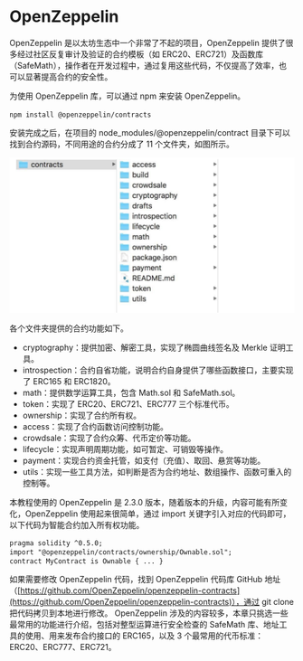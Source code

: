 # OpenZeppelin

OpenZeppelin 是以太坊生态中一个非常了不起的项目，OpenZeppelin 提供了很多经过社区反复审计及验证的合约模板（如 ERC20、ERC721）及函数库（SafeMath），操作者在开发过程中，通过复用这些代码，不仅提高了效率，也可以显著提高合约的安全性。

为使用 OpenZeppelin 库，可以通过 npm 来安装 OpenZeppelin。

`npm install @openzeppelin/contracts `

安装完成之后，在项目的 node_modules/@openzeppelin/contract 目录下可以找到合约源码，不同用途的合约分成了 11 个文件夹，如图所示。

![](static/P50Ab5rgoo6wfrxUta7calMXnic.png)

各个文件夹提供的合约功能如下。

- cryptography：提供加密、解密工具，实现了椭圆曲线签名及 Merkle 证明工具。
- introspection：合约自省功能，说明合约自身提供了哪些函数接口，主要实现了 ERC165 和 ERC1820。
- math：提供数学运算工具，包含 Math.sol 和 SafeMath.sol。
- token：实现了 ERC20、ERC721、ERC777 三个标准代币。
- ownership：实现了合约所有权。
- access：实现了合约函数访问控制功能。
- crowdsale：实现了合约众筹、代币定价等功能。
- lifecycle：实现声明周期功能，如可暂定、可销毁等操作。
- payment：实现合约资金托管，如支付（充值）、取回、悬赏等功能。
- utils：实现一些工具方法，如判断是否为合约地址、数组操作、函数可重入的控制等。

本教程使用的 OpenZeppelin 是 2.3.0 版本，随着版本的升级，内容可能有所变化，OpenZeppelin 使用起来很简单，通过 import 关键字引入对应的代码即可，以下代码为智能合约加入所有权功能。

```solidity
pragma solidity ^0.5.0; 
import "@openzeppelin/contracts/ownership/Ownable.sol"; 
contract MyContract is Ownable { ... }
```

如果需要修改 OpenZeppelin 代码，找到 OpenZeppelin 代码库 GitHub 地址（[https://github.com/OpenZeppelin/openzeppelin-contracts](https://github.com/OpenZeppelin/openzeppelin-contracts)），通过 git clone 把代码拷贝到本地进行修改。 OpenZeppelin 涉及的内容较多，本章只挑选一些最常用的功能进行介绍，包括对整型运算进行安全检查的 SafeMath 库、地址工具的使用、用来发布合约接口的 ERC165，以及 3 个最常用的代币标准：ERC20、ERC777、ERC721。
